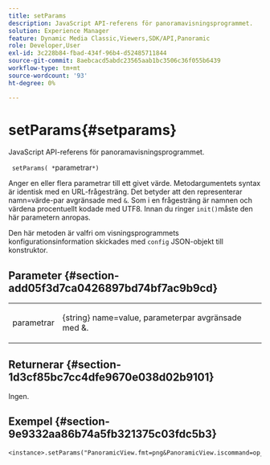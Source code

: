 ```yaml
---
title: setParams
description: JavaScript API-referens för panoramavisningsprogrammet.
solution: Experience Manager
feature: Dynamic Media Classic,Viewers,SDK/API,Panoramic
role: Developer,User
exl-id: 3c228b84-fbad-434f-96b4-d52485711844
source-git-commit: 8aebcacd5abdc23565aab1bc3506c36f055b6439
workflow-type: tm+mt
source-wordcount: '93'
ht-degree: 0%

---
```


# setParams{#setparams}

JavaScript API-referens för panoramavisningsprogrammet.

` setParams( *`parametrar`*)`

Anger en eller flera parametrar till ett givet värde. Metodargumentets syntax är identisk med en URL-frågesträng. Det betyder att den representerar namn=värde-par avgränsade med `&`. Som i en frågesträng är namnen och värdena procentuellt kodade med UTF8. Innan du ringer `init()`måste den här parametern anropas.

Den här metoden är valfri om visningsprogrammets konfigurationsinformation skickades med `config` JSON-objekt till konstruktor.


## Parameter {#section-add05f3d7ca0426897bd74bf7ac9b9cd}

<table id="table_896DFF34A68A403DB93A6D597461A573"> 
 <tbody> 
  <tr> 
   <td colname="col1"> <p> <span class="codeph"> <span class="varname"> parametrar</span> </span> </p> </td> 
   <td colname="col2"> <p> <span class="codeph"> {string}</span> name=value, parameterpar avgränsade med <span class="codeph"> &amp;</span>. </p> </td> 
  </tr> 
 </tbody> 
</table>

## Returnerar {#section-1d3cf85bc7cc4dfe9670e038d02b9101}

Ingen.

## Exempel {#section-9e9332aa86b74a5fb321375c03fdc5b3}

```
<instance>.setParams("PanoramicView.fmt=png&PanoramicView.iscommand=op_sharpen%3d1")
```
